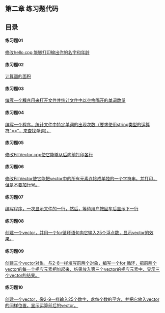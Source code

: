 ## 第二章 练习题代码

## 目录

#### 练习题01

[修改hello.cpp,能够打印输出你的名字和年龄](https://github.com/SolerHo/Thinking-In-cpp-2e/blob/master/Volume01/Chapter02/Codes/%E7%BB%83%E4%B9%A0%E9%A2%9801.cpp)

#### 练习题02

[计算圆的面积](https://github.com/SolerHo/Thinking-In-cpp-2e/blob/master/Volume01/Chapter02/Codes/%E7%BB%83%E4%B9%A0%E9%A2%9802.cpp)

#### 练习题03

[编写一个程序用来打开文件并统计文件中以空格隔开的单词数量](https://github.com/SolerHo/Thinking-In-cpp-2e/blob/master/Volume01/Chapter02/Codes/%E7%BB%83%E4%B9%A0%E9%A2%9803.cpp)

#### 练习题04

[编写一个程序，统计文件中特定单词的出现次数（要求使用string类型的运算符“==”，来查找单词）。](https://github.com/SolerHo/Thinking-In-cpp-2e/blob/master/Volume01/Chapter02/Codes/%E7%BB%83%E4%B9%A0%E9%A2%9804.cpp)

#### 练习题05

[修改FillVector.cpp使它能够从后向前打印各行](https://github.com/SolerHo/Thinking-In-cpp-2e/blob/master/Volume01/Chapter02/Codes/%E7%BB%83%E4%B9%A0%E9%A2%9805.cpp)

#### 练习题06

[修改FillVector使它能把vector中的所有元素连接成单独的一个字符串，并打印，但是不要加行号。](https://github.com/SolerHo/Thinking-In-cpp-2e/blob/master/Volume01/Chapter02/Codes/%E7%BB%83%E4%B9%A0%E9%A2%9806.cpp)

#### 练习题07

[编写程序，一次显示文件的一行，然后，等待用户按回车后显示下一行]()


#### 练习题08

[创建一个vector<float>，并用一个for循环语句向它输入25个浮点数，显示vector的效果。]()
  
#### 练习题09

[创建三个vector<float>对象，与2-8一样填写前两个对象，编写一个for 循环，把前两个vector的每一个相应元素相加起来，结果放入第三个vector的相应元素中，显示三个vector的结果。]()

#### 练习题10

[创建一个vector<float>，像2-9一样输入25个数字，求每个数的平方，并把它放入vector的同样位置。显示运算前后的vector。]()
  
  
  
  
  
